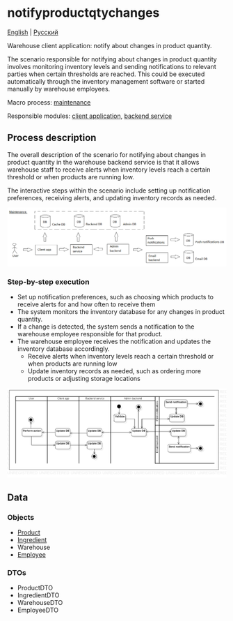 # notifyproductqtychanges 

[English](notifyproductqtychanges.md) | [Русский](notifyproductqtychanges.ru.md)

Warehouse client application: notify about changes in product quantity.

The scenario responsible for notifying about changes in product quantity involves monitoring inventory levels and sending notifications to relevant parties when certain thresholds are reached. 
This could be executed automatically through the inventory management software or started manually by warehouse employees.

Macro process: [maintenance](../../macroprocesses/maintenance.md)

Responsible modules: [client application](../../frontend/warehouseclient.md), [backend service](../../backend/warehousebackend.md)

## Process description

The overall description of the scenario for notifying about changes in product quantity in the warehouse backend service is that it allows warehouse staff to receive alerts when inventory levels reach a certain threshold or when products are running low. 

The interactive steps within the scenario include setting up notification preferences, receiving alerts, and updating inventory records as needed.

![maintenance_overall](../../img/maintenance_overall.png)

### Step-by-step execution

- Set up notification preferences, such as choosing which products to receive alerts for and how often to receive them
- The system monitors the inventory database for any changes in product quantity.
- If a change is detected, the system sends a notification to the warehouse employee responsible for that product.
- The warehouse employee receives the notification and updates the inventory database accordingly.
    - Receive alerts when inventory levels reach a certain threshold or when products are running low
    - Update inventory records as needed, such as ordering more products or adjusting storage locations

![customer.rateorder](../../img/activitydiagrams/customer.rateorder.png)

## Data 

### Objects

- [Product](https://github.com/alexeysp11/workflow-lib/blob/main/docs/Models/Business/Products/Product.md)
- [Ingredient](https://github.com/alexeysp11/workflow-lib/blob/main/docs/Models/Business/Products/Ingredient.md)
- Warehouse
- [Employee](https://github.com/alexeysp11/workflow-lib/blob/main/docs/Models/Business/InformationSystem/Employee.md)

### DTOs

- ProductDTO
- IngredientDTO
- WarehouseDTO
- EmployeeDTO
